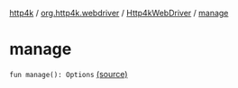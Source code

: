 [http4k](../../index.md) / [org.http4k.webdriver](../index.md) / [Http4kWebDriver](index.md) / [manage](./manage.md)

# manage

`fun manage(): Options` [(source)](https://github.com/http4k/http4k/blob/master/http4k-testing-webdriver/src/main/kotlin/org/http4k/webdriver/Http4kWebDriver.kt#L145)
